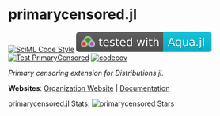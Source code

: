 # primarycensored.jl

[![SciML Code Style](https://img.shields.io/static/v1?label=code%20style&message=SciML&color=9558b2&labelColor=389826)](https://github.com/SciML/SciMLStyle)
![Aqua QA](https://raw.githubusercontent.com/JuliaTesting/Aqua.jl/master/badge.svg)
[![Test PrimaryCensored](https://github.com/epiaware/PrimaryCensored.jl/actions/workflows/test-primarycensored.yaml/badge.svg)](https://github.com/epiaware/primarycensored.jl/actions/workflows/test-primarycensored.yaml)
[![codecov](https://codecov.io/gh/epiaware/primarycensored.jl/graph/badge.svg?token=IX4GIA8F0H)](https://codecov.io/gh/epiaware/primarycensored.jl)

*Primary censoring extension for Distributions.jl.*

**Websites**: [Organization Website](https://www.epiaware.org/) | [Documentation](https://www.primarycensored.epiaware.org/)

primarycensored.jl Stats: ![primarycensored Stars](https://img.shields.io/github/stars/epiaware/primarycensored.jl?style=social)
